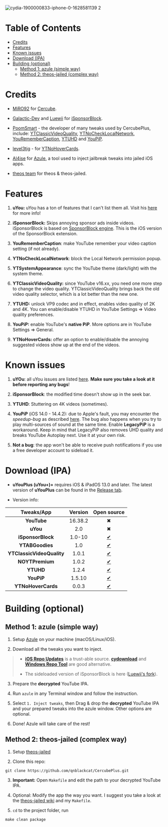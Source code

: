 ![cydia-1900000833-iphone-0-1628581139 2](https://user-images.githubusercontent.com/52943116/135557251-f4be8ccf-8f0b-4d19-9fcf-6c9544aba281.PNG)


# Table of Contents

* [Credits](#credits)
* [Features](#features)
* [Known issues](#known-issues)
* [Download (IPA)](#download-ipa)
* [Building (optional)](#building-optional)
   * [Method 1: azule (simple way)](#method-1-azule-simple-way)
   * [Method 2: theos-jailed (complex way)](#method-2-theos-jailed-complex-way)


# Credits

- [MiRO92](https://twitter.com/miro92?s=21) for [Cercube](https://github.com/MiRO92/uYou-for-YouTube).

- [Galactic-Dev](https://github.com/Galactic-Dev) and [Luewii](https://github.com/Luewii) for [iSponsorBlock](https://github.com/Galactic-Dev/iSponsorBlock).

- [PoomSmart](https://twitter.com/poomsmart?s=21) - the developer of many tweaks used by CercubePlus, include: [YTClassicVideoQuality](https://poomsmart.github.io/repo/depictions/ytclassicvideoquality.html), [YTNoCheckLocalNetwork](https://poomsmart.github.io/repo/depictions/ytnochecklocalnetwork.html), [YouRememberCaption](https://www.ios-repo-updates.com/repository/poomsmart/package/com.ps.youremembercaption/), [YTUHD](https://poomsmart.github.io/repo/depictions/ytuhd.html) and [YouPiP](https://poomsmart.github.io/repo/depictions/youpip.html).

- [level3tjg](https://twitter.com/level3tjg?s=21) - for [YTNoHoverCards](https://github.com/level3tjg/YTNoHoverCards).

- [Al4ise](https://github.com/Al4ise) for [Azule](https://github.com/Al4ise/Azule), a tool used to inject jailbreak tweaks into jailed iOS apps.

- [theos team](https://github.com/theos/theos) for theos & theos-jailed.


# Features

1. **uYou:** uYou has a ton of features that I can't list them all. Visit his [here](https://miro92.com/repo/depictions/?p=com.miro.uyou) for more info!

2. **iSponsorBlock:** Skips annoying sponsor ads inside videos. iSponsorBlock is based on [SponsorBlock engine](https://sponsor.ajay.app/). This is the iOS version of the SponsorBlock extension.

3. **YouRememberCaption**: make YouTube remember your video caption setting (if not already).

4. **YTNoCheckLocalNetwork**: block the Local Network permission popup.

5. **YTSystemAppearance**: sync the YouTube theme (dark/light) with the system theme.

6. **YTClassicVideoQuality:** since YouTube v16.xx, you need one more step to change the video quality. YTClassicVideoQuality brings back the old video quality selector, which is a lot better than the new one.

7. **YTUHD:** unlock VP9 codec and in effect, enables video quality of 2K and 4K. You can enable/disable YTUHD in YouTube Settings => Video quality preferences.

8. **YouPiP:** enable YouTube's **native PiP**. More options are in YouTube Settings => General.

9. **YTNoHoverCards:** offer an option to enable/disable the annoying suggested videos show up at the end of the videos.


# Known issues

1. **uYOu**: all uYou issues are listed [here](https://github.com/MiRO92/uYou-for-YouTube/issues). **Make sure you take a look at it before reporting any bugs**!

3. **iSponsorBlock**: the modified time doesn't show up in the seek bar.

3. **YTUHD**: Stuttering on 4K videos (sometimes).

4. **YouPiP** (iOS 14.0 - 14.4.2): due to Apple's fault, you may encounter the *speedup-bug* as described [here](https://drive.google.com/file/d/1NKdv1fr_KRWgD8nhkMDfG2eLBnbdeVtX/view?usp=sharing). The bug also happens when you try to play multi-sources of sound at the same time. Enable **LegacyPiP** is a workaround. Keep in mind that LegacyPiP also removes UHD quality and breaks YouTube Autoplay next. Use it at your own risk.

5. **Not a bug**: the app won't be able to receive push notifications if you use a free developer account to sideload it. 



# Download (IPA)

- **uYouPlus (uYou+)+** requires iOS & iPadOS 13.0 and later. The latest version of **uYouPlus** can be found in the [Release tab]().

- Version info:

| **Tweaks/App** | **Version** | **Open source** |
| :-------------: | :------------:| :------------: |
| **YouTube** | 16.38.2 | ✖︎  |
| **uYou** | 2.0 | ✖︎ |
| **iSponsorBlock** | 1.0-10 | [✔︎](https://github.com/Galactic-Dev/iSponsorBlock) |
| **YTABGoodies** | 1.0 | [✔︎](https://poomsmart.github.io/repo/depictions/ytabgoodies.html) |
| **YTClassicVideoQuality** | 1.0.1 | [✔︎](https://github.com/PoomSmart/YTClassicVideoQuality) |
| **NOYTPremium** | 1.0.2 | [✔︎](https://github.com/PoomSmart/NoYTPremium) |
| **YTUHD** | 1.2.4 | [✔︎](https://github.com/PoomSmart/YTUHD) |
| **YouPiP** | 1.5.10 | [✔︎](https://github.com/PoomSmart/YouPiP) |
| **YTNoHoverCards** | 0.0.3 | [✔︎](https://github.com/level3tjg/YTNoHoverCards) |


# Building (optional)

## Method 1: azule (simple way)

1. Setup [Azule](https://github.com/Al4ise/Azule) on your machine (macOS/Linux/iOS).

2. Download all the tweaks you want to inject. 

> - [**iOS Repo Updates**](https://www.ios-repo-updates.com/) is a trust-able source. [**cydownload**](https://github.com/borishonman/cydownload) and [**Windows Repo Tool**](https://github.com/SarahH12099/Windows-Repo-Tool) are good alternative.
>
> - The sideloaded version of iSponsorBlock is here ([Luewii's fork](https://github.com/Luewii/iSponsorBlock)).

3. Prepare the **decrypted** YouTube IPA.

4. Run `azule` in any Terminal window and follow the instruction.

5. Select `1. Inject tweaks`, then Drag & drop the **decrypted** YouTube IPA and your prepared tweaks into the azule window. Other options are optional.

6. Done! Azule will take care of the rest!

## Method 2: theos-jailed (complex way)

1. Setup [theos-jailed](https://github.com/kabiroberai/theos-jailed/wiki/Installation)

2. Clone this repo:

```
git clone https://github.com/qnblackcat/CercubePlus.git
```

3. **Important:** Open `Makefile` and edit the path to your decrypted YouTube IPA. 

4. Optional: Modify the app the way you want. I suggest you take a look at the [theos-jailed wiki](https://github.com/kabiroberai/theos-jailed/wiki/Usage) and my `Makefile`.

5. `cd` to the project folder, run
```
make clean package
```
